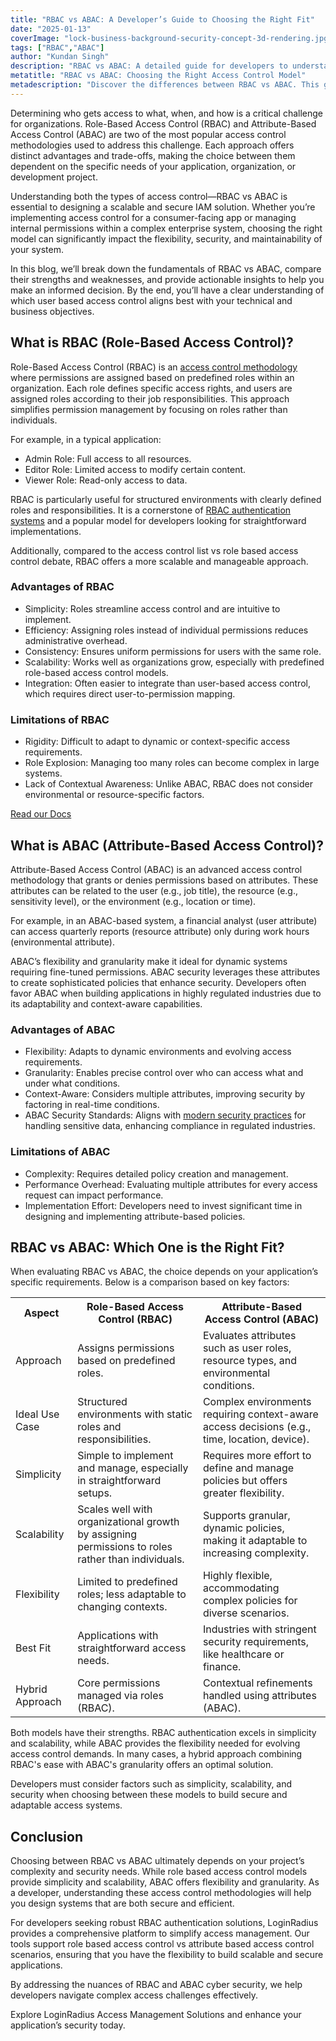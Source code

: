 ```yaml
---
title: "RBAC vs ABAC: A Developer’s Guide to Choosing the Right Fit"
date: "2025-01-13"
coverImage: "lock-business-background-security-concept-3d-rendering.jpg"
tags: ["RBAC","ABAC"]
author: "Kundan Singh"
description: "RBAC vs ABAC: A detailed guide for developers to understand role-based and attribute-based access control, their differences, and the right fit for your projects."
metatitle: "RBAC vs ABAC: Choosing the Right Access Control Model"
metadescription: "Discover the differences between RBAC vs ABAC. This guide helps developers choose the right access control model for secure and scalable applications."
---
```


Determining who gets access to what, when, and how is a critical challenge for organizations. Role-Based Access Control (RBAC) and Attribute-Based Access Control (ABAC) are two of the most popular access control methodologies​ used to address this challenge. Each approach offers distinct advantages and trade-offs, making the choice between them dependent on the specific needs of your application, organization, or development project.

Understanding both the types of access control—RBAC vs ABAC is essential to designing a scalable and secure IAM solution. Whether you’re implementing access control for a consumer-facing app or managing internal permissions within a complex enterprise system, choosing the right model can significantly impact the flexibility, security, and maintainability of your system.

In this blog, we’ll break down the fundamentals of RBAC vs ABAC, compare their strengths and weaknesses, and provide actionable insights to help you make an informed decision. By the end, you’ll have a clear understanding of which user based access control​ aligns best with your technical and business objectives.

## What is RBAC (Role-Based Access Control)?

Role-Based Access Control (RBAC) is an [access control methodology](https://www.loginradius.com/docs/authentication/concepts/roles-and-membership/) where permissions are assigned based on predefined roles within an organization. Each role defines specific access rights, and users are assigned roles according to their job responsibilities. This approach simplifies permission management by focusing on roles rather than individuals.

For example, in a typical application:

 -   Admin Role: Full access to all resources.    
 -   Editor Role: Limited access to modify certain content.    
 -   Viewer Role: Read-only access to data.
    

RBAC is particularly useful for structured environments with clearly defined roles and responsibilities. It is a cornerstone of [RBAC authentication systems](https://www.loginradius.com/role-management/) and a popular model for developers looking for straightforward implementations.

Additionally, compared to the access control list vs role based access control debate, RBAC offers a more scalable and manageable approach.

### Advantages of RBAC

 -   Simplicity: Roles streamline access control and are intuitive to implement.
 -   Efficiency: Assigning roles instead of individual permissions reduces administrative overhead.
 -   Consistency: Ensures uniform permissions for users with the same role.    
 -   Scalability: Works well as organizations grow, especially with predefined role-based access control models.
 -   Integration: Often easier to integrate than user-based access control, which requires direct user-to-permission mapping.
    

### Limitations of RBAC

 -   Rigidity: Difficult to adapt to dynamic or context-specific access requirements.
 -   Role Explosion: Managing too many roles can become complex in large systems.    
 -   Lack of Contextual Awareness: Unlike ABAC, RBAC does not consider environmental or resource-specific factors.
    

[Read our Docs](https://www.loginradius.com/docs/api/v2/customer-identity-api/roles-management/overview/)

## What is ABAC (Attribute-Based Access Control)?

Attribute-Based Access Control (ABAC) is an advanced access control methodology that grants or denies permissions based on attributes. These attributes can be related to the user (e.g., job title), the resource (e.g., sensitivity level), or the environment (e.g., location or time).

For example, in an ABAC-based system, a financial analyst (user attribute) can access quarterly reports (resource attribute) only during work hours (environmental attribute).

ABAC’s flexibility and granularity make it ideal for dynamic systems requiring fine-tuned permissions. ABAC security leverages these attributes to create sophisticated policies that enhance security. Developers often favor ABAC when building applications in highly regulated industries due to its adaptability and context-aware capabilities.

### Advantages of ABAC

 -   Flexibility: Adapts to dynamic environments and evolving access requirements.
 -   Granularity: Enables precise control over who can access what and under what conditions.
 -   Context-Aware: Considers multiple attributes, improving security by factoring in real-time conditions.
 -   ABAC Security Standards: Aligns with [modern security practices](https://www.loginradius.com/security/) for handling sensitive data, enhancing compliance in regulated industries.
    

### Limitations of ABAC

 -   Complexity: Requires detailed policy creation and management.
 -   Performance Overhead: Evaluating multiple attributes for every access request can impact performance.
 -   Implementation Effort: Developers need to invest significant time in designing and implementing attribute-based policies.
    

## RBAC vs ABAC: Which One is the Right Fit?

When evaluating RBAC vs ABAC, the choice depends on your application’s specific requirements. Below is a comparison based on key factors:

<table>
        <tbody>
            <tr>
                <th>
                    Aspect
                </td>
                <th>
                    Role-Based Access Control (RBAC)
                </td>
                <th>
                    Attribute-Based Access Control (ABAC)
                </td>
            </tr>
            <tr>
                <td>
                    Approach
                </td>
                <td>
                    Assigns permissions based on predefined roles.
                </td>
                <td>
                    Evaluates attributes such as user roles, resource types, and environmental conditions.
                </td>
            </tr>
            <tr>
                <td>
                    Ideal Use Case
                </td>
                <td>
                    Structured environments with static roles and responsibilities.
                </td>
                <td>
                    Complex environments requiring context-aware access decisions (e.g., time, location, device).
                </td>
            </tr>
            <tr>
                <td>
                    Simplicity
                </td>
                <td>
                    Simple to implement and manage, especially in straightforward setups.
                </td>
                <td>
                    Requires more effort to define and manage policies but offers greater flexibility.
                </td>
            </tr>
            <tr>
                <td>
                    Scalability
                </td>
                <td>
                    Scales well with organizational growth by assigning permissions to roles rather than individuals.
                </td>
                <td>
                    Supports granular, dynamic policies, making it adaptable to increasing complexity.
                </td>
            </tr>
            <tr>
                <td>
                    Flexibility
                </td>
                <td>
                    Limited to predefined roles; less adaptable to changing contexts.
                </td>
                <td>
                    Highly flexible, accommodating complex policies for diverse scenarios.
                </td>
            </tr>
            <tr>
                <td>
                    Best Fit
                </td>
                <td>
                    Applications with straightforward access needs.
                </td>
                <td>
                    Industries with stringent security requirements, like healthcare or finance.
                </td>
            </tr>
            <tr>
                <td>
                    Hybrid Approach
                </td>
                <td>
                    Core permissions managed via roles (RBAC).
                </td>
                <td>
                    Contextual refinements handled using attributes (ABAC).
                </td>
            </tr>
        </tbody>
    </table>

Both models have their strengths. RBAC authentication excels in simplicity and scalability, while ABAC provides the flexibility needed for evolving access control demands. In many cases, a hybrid approach combining RBAC's ease with ABAC's granularity offers an optimal solution.

Developers must consider factors such as simplicity, scalability, and security when choosing between these models to build secure and adaptable access systems.

## Conclusion

Choosing between RBAC vs ABAC ultimately depends on your project’s complexity and security needs. While role based access control models​ provide simplicity and scalability, ABAC offers flexibility and granularity. As a developer, understanding these access control methodologies will help you design systems that are both secure and efficient.

For developers seeking robust RBAC authentication solutions, LoginRadius provides a comprehensive platform to simplify access management. Our tools support role based access control vs attribute based access control scenarios, ensuring that you have the flexibility to build scalable and secure applications.

By addressing the nuances of RBAC and ABAC cyber security, we help developers navigate complex access challenges effectively.

Explore LoginRadius Access Management Solutions and enhance your application’s security today.